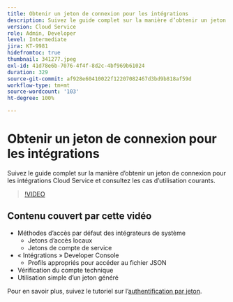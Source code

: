 ```yaml
---
title: Obtenir un jeton de connexion pour les intégrations
description: Suivez le guide complet sur la manière d’obtenir un jeton de connexion pour les intégrations Cloud Service et consultez les cas d’utilisation courants.
version: Cloud Service
role: Admin, Developer
level: Intermediate
jira: KT-9981
hidefromtoc: true
thumbnail: 341277.jpeg
exl-id: 41d78e6b-7076-4f4f-8d2c-4bf969b61024
duration: 329
source-git-commit: af928e60410022f12207082467d3bd9b818af59d
workflow-type: tm+mt
source-wordcount: '103'
ht-degree: 100%

---
```


# Obtenir un jeton de connexion pour les intégrations

Suivez le guide complet sur la manière d’obtenir un jeton de connexion pour les intégrations Cloud Service et consultez les cas d’utilisation courants.

>[!VIDEO](https://video.tv.adobe.com/v/341277?quality=12&learn=on)

## Contenu couvert par cette vidéo

+ Méthodes d’accès par défaut des intégrateurs de système
   + Jetons d’accès locaux
   + Jetons de compte de service
+ « Intégrations » Developer Console
   + Profils appropriés pour accéder au fichier JSON
+ Vérification du compte technique
+ Utilisation simple d’un jeton généré

Pour en savoir plus, suivez le tutoriel sur l’[authentification par jeton](/help/headless-tutorial/authentication/overview.md).
